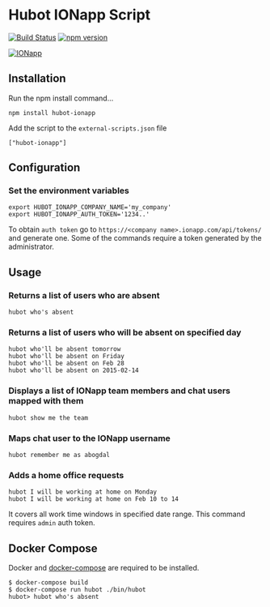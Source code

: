 # Hubot IONapp Script

[![Build Status](https://travis-ci.org/bogdal/hubot-ionapp.svg?branch=master)](https://travis-ci.org/bogdal/hubot-ionapp)
[![npm version](https://badge.fury.io/js/hubot-ionapp.svg)](http://badge.fury.io/js/hubot-ionapp)

[![IONapp](https://ionapp.com/static/images/logo-color.png)](https://ionapp.com)


## Installation

Run the npm install command...

    npm install hubot-ionapp


Add the script to the `external-scripts.json` file

    ["hubot-ionapp"]

## Configuration

### Set the environment variables
    export HUBOT_IONAPP_COMPANY_NAME='my_company'
    export HUBOT_IONAPP_AUTH_TOKEN='1234..'

To obtain `auth token` go to `https://<company name>.ionapp.com/api/tokens/` and generate one.
Some of the commands require a token generated by the administrator.

## Usage

### Returns a list of users who are absent
    hubot who's absent

### Returns a list of users who will be absent on specified day
    hubot who'll be absent tomorrow
    hubot who'll be absent on Friday
    hubot who'll be absent on Feb 28
    hubot who'll be absent on 2015-02-14


### Displays a list of IONapp team members and chat users mapped with them
    hubot show me the team


### Maps chat user to the IONapp username
    hubot remember me as abogdal


### Adds a home office requests
    hubot I will be working at home on Monday
    hubot I will be working at home on Feb 10 to 14

It covers all work time windows in specified date range. This command requires `admin` auth token.

## Docker Compose

Docker and [docker-compose](https://docs.docker.com/compose/install/) are required to be installed.

    $ docker-compose build
    $ docker-compose run hubot ./bin/hubot
    hubot> hubot who's absent
